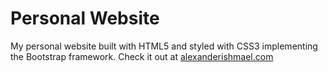 # Personal Website

My personal website built with HTML5 and styled with CSS3 implementing the Bootstrap framework. Check it out at [alexanderishmael.com](https://alexanderishmael.com/)

